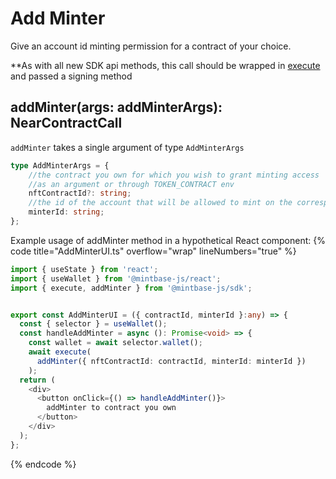 
# Add Minter

Give an account id minting permission for a contract of your choice.

**As with all new SDK api methods, this call should be wrapped in [execute](../#execute) and passed a signing method

## addMinter(args: addMinterArgs): NearContractCall

`addMinter` takes a single argument of type `AddMinterArgs`

```typescript
type AddMinterArgs = {
    //the contract you own for which you wish to grant minting access
    //as an argument or through TOKEN_CONTRACT env
    nftContractId?: string;
    //the id of the account that will be allowed to mint on the corresponding nftContractId
    minterId: string;
};
```

Example usage of addMinter method in a hypothetical React component:
{% code title="AddMinterUI.ts" overflow="wrap" lineNumbers="true" %}

```typescript
import { useState } from 'react';
import { useWallet } from '@mintbase-js/react';
import { execute, addMinter } from '@mintbase-js/sdk';


export const AddMinterUI = ({ contractId, minterId }:any) => {
  const { selector } = useWallet();
  const handleAddMinter = async (): Promise<void> => {
    const wallet = await selector.wallet();
    await execute(
      addMinter({ nftContractId: contractId, minterId: minterId })
    );
  return (
    <div>
      <button onClick={() => handleAddMinter()}>
        addMinter to contract you own
      </button>
    </div>
  );
};
```
{% endcode %}